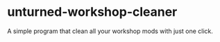 # unturned-workshop-cleaner
A simple program that clean all your workshop mods with just one click.
